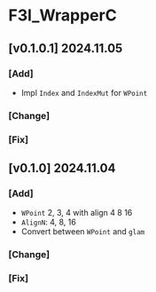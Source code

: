# F3l_WrapperC

## [v0.1.0.1] 2024.11.05
### [Add]
* Impl `Index` and `IndexMut` for `WPoint`
### [Change]
### [Fix]

## [v0.1.0] 2024.11.04
### [Add]
* `WPoint` 2, 3, 4 with align 4 8 16
* `AlignN`: 4, 8, 16
* Convert between `WPoint` and `glam`
### [Change]
### [Fix]